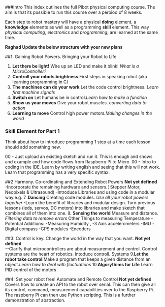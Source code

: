 ###Intro
This index outlines the full Pibot physical computing course. The aim is that its possible to run this course over a peroiod of 8 weeks. 

Each step to robot mastery will have a physical **doing** element, a **knowledge** elements as well as a programming **skill** element. This way *physical computing*, *electronics* and *programming*, are learned at the same time. 


**Raghad Update the below structure with your new plans**

##1: Gaining Robot Powers. Bringing your Robot to Life

1. **Let there be light!** Wire up an LED and make it blink! *What is a MicroController?*
2. **Controll your robots brightness** First steps in speaking robot (aka learning programming in C)
3. **The machines can do your work** Let the code control brightness. *Learn first machine signals*
4. **Switch on** Let humans be in control.*Learn how to make a function*
5. **Show us your moves** Give your robot muscles. *converting data to action*
6. **Learning to move** Control high power motors.*Making changes in the world* 

### Skill Element for Part 1

Think about how to introduce programming 1 step at a time each lesson should add something new.

00 - Just upload an existing sketch and run it.  This is enough and shows and example and how code flows from Raspberry Pi to Micro.
00 - Intro to coding in the IDE.  Learn by writing english and seeing that this will not work. Learn that programming has a very specific syntax. 



##2 Harmony. Co-ordinating and Extending Robot Powers 
**Not yet defined**   
-Incorporate the remaining hardware and sensors.( Stepper Motor, Neopixels & Ultrasound)
-Introduce Libraries and using code in a modular way.e.g.
7. **Dancing** Creating code modules. *Use all your robot powers together*
-Learn the benefit of libraries and modular design. Turn previous lessons (leds, servos, DC motors) into libraries and make sketch that combines all of them into one.
8. **Sensing the world** Measure and distance. *Filtering data to remove errors*
 Other Things to measuring Temperature -Potential Additions: -Measuring Humidity , -3 Axis accelerometers -IMU -Digital compass -GPS modules -Encoders

##3: Control is key. Change the world in the way that you want. 
**Not yet defined**  
--Clarify that microcontrollers are about measurement and control. Control systems are the heart of robotics.  Intoduce controll. Systems
9.**Let the robot take control** Make a program that keeps a given distance from an object.*Learn how to deal with fluctuations*
10.**Algorythims for Life** Learn PID control of the motors 

##4: Set your robot free! Automate and Remote Control
**Not yet defined** 
Covers how to create an API to the robot over serial.  This can then give all its control, command, measurement capabilities over to the Raspberry Pi.  The raspberry Pi can then use Python scripting.  This is a further demonstration of abstraction.  



